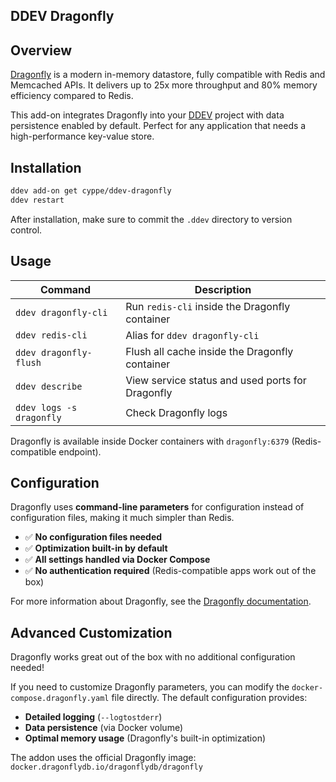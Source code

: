 ## DDEV Dragonfly

## Overview

[Dragonfly](https://dragonflydb.io/) is a modern in-memory datastore, fully compatible with Redis and Memcached APIs. It delivers up to 25x more throughput and 80% memory efficiency compared to Redis.

This add-on integrates Dragonfly into your [DDEV](https://ddev.com/) project with data persistence enabled by default. Perfect for any application that needs a high-performance key-value store.

## Installation

```bash
ddev add-on get cyppe/ddev-dragonfly
ddev restart
```

After installation, make sure to commit the `.ddev` directory to version control.

## Usage

| Command | Description |
| ------- | ----------- |
| `ddev dragonfly-cli` | Run `redis-cli` inside the Dragonfly container |
| `ddev redis-cli` | Alias for `ddev dragonfly-cli` |
| `ddev dragonfly-flush` | Flush all cache inside the Dragonfly container |
| `ddev describe` | View service status and used ports for Dragonfly |
| `ddev logs -s dragonfly` | Check Dragonfly logs |

Dragonfly is available inside Docker containers with `dragonfly:6379` (Redis-compatible endpoint).

## Configuration

Dragonfly uses **command-line parameters** for configuration instead of configuration files, making it much simpler than Redis.

- ✅ **No configuration files needed**
- ✅ **Optimization built-in by default**
- ✅ **All settings handled via Docker Compose**
- ✅ **No authentication required** (Redis-compatible apps work out of the box)

For more information about Dragonfly, see the [Dragonfly documentation](https://dragonflydb.io/docs).

## Advanced Customization

Dragonfly works great out of the box with no additional configuration needed!

If you need to customize Dragonfly parameters, you can modify the `docker-compose.dragonfly.yaml` file directly. The default configuration provides:

- **Detailed logging** (`--logtostderr`)
- **Data persistence** (via Docker volume)
- **Optimal memory usage** (Dragonfly's built-in optimization)

The addon uses the official Dragonfly image: `docker.dragonflydb.io/dragonflydb/dragonfly`
